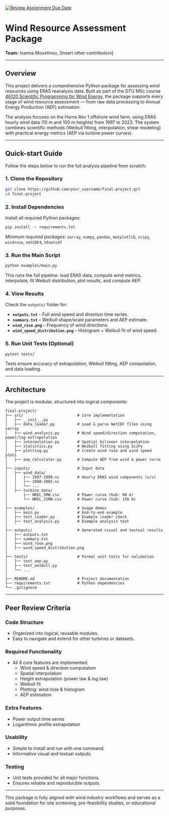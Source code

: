 [![Review Assignment Due Date](https://classroom.github.com/assets/deadline-readme-button-22041afd0340ce965d47ae6ef1cefeee28c7c493a6346c4f15d667ab976d596c.svg)](https://classroom.github.com/a/zjSXGKeR)

# Wind Resource Assessment Package

**Team:** Ioanna Mouxtinou, [Insert other contributors]

---

## Overview

This project delivers a comprehensive Python package for assessing wind resources using ERA5 reanalysis data. Built as part of the DTU MSc course [46120 Scientific Programming for Wind Energy](https://kurser.dtu.dk/course/46120), the package supports every stage of wind resource assessment — from raw data processing to Annual Energy Production (AEP) estimation.

The analysis focuses on the Horns Rev 1 offshore wind farm, using ERA5 hourly wind data (10 m and 100 m heights) from 1997 to 2023. The system combines scientific methods (Weibull fitting, interpolation, shear modeling) with practical energy metrics (AEP via turbine power curves).

---

## Quick-start Guide

Follow the steps below to run the full analysis pipeline from scratch:

### 1. Clone the Repository
```bash
git clone https://github.com/your_username/final-project.git
cd final-project
```

### 2. Install Dependencies

Install all required Python packages:
```bash
pip install -r requirements.txt
```
*Minimum required packages:* `xarray`, `numpy`, `pandas`, `matplotlib`, `scipy`, `windrose`, `netCDF4`, `h5netcdf`

### 3. Run the Main Script
```bash
python examples/main.py
```
This runs the full pipeline: load ERA5 data, compute wind metrics, interpolate, fit Weibull distribution, plot results, and compute AEP.

### 4. View Results

Check the `outputs/` folder for:
- **`outputs.txt`** – Full wind speed and direction time series.
- **`summary.txt`** – Weibull shape/scale parameters and AEP estimate.
- **`wind_rose.png`** – Frequency of wind directions.
- **`wind_speed_distribution.png`** – Histogram + Weibull fit of wind speed.

### 5. Run Unit Tests (Optional)
```bash
pytest tests/
```
Tests ensure accuracy of extrapolation, Weibull fitting, AEP computation, and data loading.

---

## Architecture

The project is modular, structured into logical components:

```
final-project/
├── src/                        # Core implementation
│   ├── __init__.py
│   ├── data_loader.py          # Load & parse NetCDF files using xarray
│   ├── wind_analysis.py        # Wind speed/direction computation, power/log extrapolation
│   ├── interpolation.py        # Spatial bilinear interpolation
│   ├── statistics.py           # Weibull fitting using SciPy
│   ├── plotting.py             # Create wind rose and wind speed plots
│   ├── aep_calculator.py       # Compute AEP from wind & power curve
│
├── inputs/                     # Input data
│   ├── wind_data/
│   │   ├── 1997-1999.nc        # Hourly ERA5 wind components (u/v)
│   │   ├── 2000-2002.nc
│   │   └── ...
│   ├── turbine_data/
│       ├── NREL_5MW.csv        # Power curve (hub: 90 m)
│       └── NREL_15MW.csv       # Power curve (hub: 150 m)
│
├── examples/                   # Usage demos
│   ├── main.py                 # End-to-end example
│   ├── test_loader.py          # Example loader check
│   ├── test_analysis.py        # Example analysis test
│
├── outputs/                    # Generated visual and textual results
│   ├── outputs.txt
│   ├── summary.txt
│   ├── wind_rose.png
│   ├── wind_speed_distribution.png
│
├── tests/                      # Formal unit tests for validation
│   ├── test_aep.py
│   ├── test_weibull.py
│   └── ...
│
├── README.md                   # Project documentation
├── requirements.txt            # Python dependencies
└── .gitignore
```

---

## Peer Review Criteria

### Code Structure
- Organized into logical, reusable modules.
- Easy to navigate and extend for other turbines or datasets.

### Required Functionality
- All 8 core features are implemented:
  - Wind speed & direction computation
  - Spatial interpolation
  - Height extrapolation (power law & log law)
  - Weibull fit
  - Plotting: wind rose & histogram
  - AEP estimation

### Extra Features
- Power output time series
- Logarithmic profile extrapolation

### Usability
- Simple to install and run with one command.
- Informative visual and textual outputs.

### Testing
- Unit tests provided for all major functions.
- Ensures reliable and reproducible outputs.

---

This package is fully aligned with wind industry workflows and serves as a solid foundation for site screening, pre-feasibility studies, or educational purposes.
